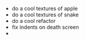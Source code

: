  - do a cool textures of apple
 - do a cool textures of snake
 - do a cool refactor
 - fix indents on death screen
 - 
